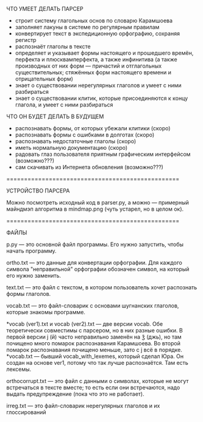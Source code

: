 ЧТО УМЕЕТ ДЕЛАТЬ ПАРСЕР
* строит систему глагольных основ по словарю Карамшоева
* заполняет лакуны в системе по регулярным правилам
* конвертирует текст в экспедиционную орфографию, сохраняя регистр
* распознаёт глаголы в тексте
* определяет и указывает формы настоящего и прошедшего времён, перфекта и плюсквамперфекта, а также инфинитива (а также производных от них форм — причастий и отглагольных существительных; стяжённых форм настоящего времени и отрицательных форм)
* знает о существовании нерегулярных глаголов и умеет с ними разбираться
* знает о существовании клитик, которые присоединяются к концу глагола, и умеет с ними разбираться

ЧТО ОН БУДЕТ ДЕЛАТЬ В БУДУЩЕМ
* распознавать формы, от которых убежали клитики (скоро)
* распознавать формы с ошибками в долготах (скоро)
* распознавать недостаточные глаголы (скоро)
* иметь нормальную документацию (скоро)
* радовать глаз пользователя приятным графическим интерфейсом (возможно???)
* сам скачивать из Интернета обновления (возможно???)

=================================================

УСТРОЙСТВО ПАРСЕРА

Можно посмотреть исходный код в parser.py, а можно — примерный майндмэп алгоритма в mindmap.png (чуть устарел, но в целом ок).

=================================================

ФАЙЛЫ

p.py — это основной файл программы. Его нужно запустить, чтобы начать программу.

ortho.txt — это данные для конвертации орфографии. Для каждого символа "неправильной" орфографии обозначен символ, на который его нужно заменить.

text.txt — это файл с текстом, в котором пользователь хочет распознать формы глаголов.

vocab.txt — это файл-словарик с основами шугнанских глаголов, которые знакомы программе.

   *vocab (ver1).txt и vocab (ver2).txt — две версии vocab. Обе теоретически совместимы с парсером, но в них разные ошибки. В первой версии j (й) часто неправильно заменён на ǯ (джь), но там почищено много помарок распознавания Карамшоева. Во второй помарок распознавания почищено меньше, зато с j всё в порядке.
   *vocab.txt — бывший vocab_with_lexemes, который сделал Юра. Он создан на основе ver1, потому что так лучше распознаётся. Там есть лексемы.

orthocorrupt.txt — это файл с данными о символах, которые не могут встречаться в тексте вместе; то есть если они встречаются, надо выдать предупреждение (пока что это не работает).

irreg.txt — это файл-словарик нерегулярных глаголов и их глоссирований
